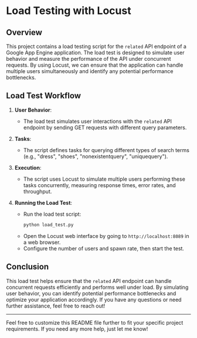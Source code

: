 # Load Testing with Locust

## Overview

This project contains a load testing script for the `related` API endpoint of a Google App Engine application. The load test is designed to simulate user behavior and measure the performance of the API under concurrent requests. By using Locust, we can ensure that the application can handle multiple users simultaneously and identify any potential performance bottlenecks.

## Load Test Workflow

1. **User Behavior**:
   - The load test simulates user interactions with the `related` API endpoint by sending GET requests with different query parameters.

2. **Tasks**:
   - The script defines tasks for querying different types of search terms (e.g., "dress", "shoes", "nonexistentquery", "uniquequery").

3. **Execution**:
   - The script uses Locust to simulate multiple users performing these tasks concurrently, measuring response times, error rates, and throughput.

4. **Running the Load Test**:
   - Run the load test script:
     ```bash
     python load_test.py
     ```
   - Open the Locust web interface by going to `http://localhost:8089` in a web browser.
   - Configure the number of users and spawn rate, then start the test.

## Conclusion

This load test helps ensure that the `related` API endpoint can handle concurrent requests efficiently and performs well under load. By simulating user behavior, you can identify potential performance bottlenecks and optimize your application accordingly. If you have any questions or need further assistance, feel free to reach out!

---

Feel free to customize this README file further to fit your specific project requirements. If you need any more help, just let me know!